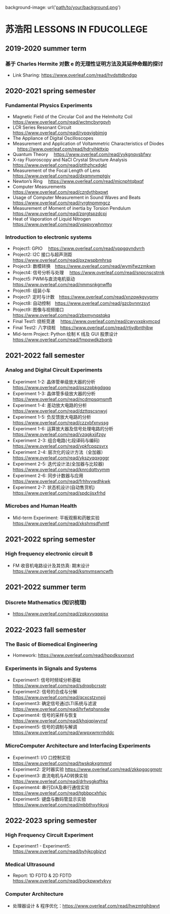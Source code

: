 background-image: url('[path/to/your/background.png](https://github.com/Hoyant-Su/Hoyant-Su.github.io/blob/main/1.jpg)')


# 苏浩阳 LESSONS IN FDUCOLLEGE
## 2019-2020 summer term
### 基于 Charles Hermite 对数 e 的无理性证明方法及其延伸命题的探讨
  - Link Sharing: https://www.overleaf.com/read/hvdsttdbndgp

## 2020-2021 spring semester
### Fundamental Physics Experiments
  - Magnetic Field of the Circular Coil and the Helmholtz Coil &emsp;https://www.overleaf.com/read/wctmcbyrgqvh
  - LCR Series Resonant Circuit &emsp;https://www.overleaf.com/read/rypqyjgbjmjg
  - The Appliance of Digital Oscilloscopes &emsp;
  - Measurement and Application of Voltammetric Characteristics of Diodes &emsp;https://www.overleaf.com/read/hdrvjhkttxjp
  - Quantum Theory &emsp;https://www.overleaf.com/read/yykgnqvsbfwy
  - X-ray Fluoroscopy and NaCl Crystal Structure Analysis &emsp;https://www.overleaf.com/read/ptthzhcxdgkt
  - Measurement of the Focal Length of Lens &emsp;https://www.overleaf.com/read/dxqmnvmptgjv
  - Newton’s Ring &emsp;https://www.overleaf.com/read/mjcnphtqbxqf
  - Computer Measurements &emsp;https://www.overleaf.com/read/czrdvthbxpwt
  - Usage of Computer Measurement in Sound Waves and Beats &emsp;https://www.overleaf.com/read/rvrgtnpmmgcz
  - Measurement of Moment of inertia by Torsion Pendulum &emsp;https://www.overleaf.com/read/zqrgtspzdcpj
  - Heat of Vaporation of Liquid Nitrogen &emsp;https://www.overleaf.com/read/vqxpvywhnmyy
### Introduction to electronic systems
  - Project1: GPIO &emsp;https://www.overleaf.com/read/vppgqvndvrrh
  - Project2: I2C 接口与超声测距&emsp;https://www.overleaf.com/read/pxzwspbmhrsq
  - Project3: 数模转换&emsp;https://www.overleaf.com/read/wymjfwzzmkwn
  - Project4: 信号分析与处理 &emsp;https://www.overleaf.com/read/snpcnscstrnk
  - Project5: PWM与直流电机驱动&emsp;https://www.overleaf.com/read/nmmsnkgnwffq
  - Project6: 组装小车
  - Project7: 定时与计数&emsp;https://www.overleaf.com/read/xnzqwkgyypmy
  - Project8: 自动控制&emsp;https://www.overleaf.com/read/gzcbvnnrzsyt
  - Project9: 图像与视频接口&emsp;https://www.overleaf.com/read/zbxmynqstqkq
  - Final Test1: 绕桩竞速&emsp; https://www.overleaf.com/read/cwyvxpkymcpd
  - Final Test2: 八字绕桩&emsp;https://www.overleaf.com/read/rtjydbnthjbw
  - Mid-term Project: Python 绘制 K 线及 GUI 股票设计&emsp;https://www.overleaf.com/read/fmpqwdkzbqnb


## 2021-2022 fall semester
### Analog and Digital Circuit Experiments 
  - Experiment 1-2: 晶体管单级放大器的分析 &emsp;https://www.overleaf.com/read/pszzpbkgdqqq
  - Experiment 1-3: 晶体管多级放大器的分析&emsp;https://www.overleaf.com/read/ncdmpsqmsmft
  - Experiment 1-4: 差动放大电路的分析&emsp;https://www.overleaf.com/read/dzttqscsnwyj
  - Experiment 1-5: 负反馈放大电路的分析&emsp;https://www.overleaf.com/read/czzxbfxnyssg
  - Experiment 1-6: 运算放大器及信号处理电路的分析&emsp;https://www.overleaf.com/read/vzqgkxjjfzgy
  - Experiment 2-3: 组合电路(七段译码与编码)&emsp;https://www.overleaf.com/read/vpkfcpqzsvrx
  - Experiment 2-4: 层次化的设计方法（全加器）&emsp;https://www.overleaf.com/read/ykszyqqxgggr
  - Experiment 2-5: 迭代设计法(全加器与比较器)&emsp;https://www.overleaf.com/read/knrcdqttvymm
  - Experiment 2-6: 同步计数器与应用&emsp;https://www.overleaf.com/read/frhhvvwdhkwk
  - Experiment 2-7: 状态机设计(自动售货机)&emsp;https://www.overleaf.com/read/spdcjjsxfrhd

### Microbes and Human Health
  - Mid-term Experiment: 平板观察和药敏实验&emsp;https://www.overleaf.com/read/xkshmsdfymtf

## 2021-2022 spring semester
### High frequency electronic circuit B
  - FM 收音机电路设计及其仿真: 期末设计 &emsp; https://www.overleaf.com/read/ksmvmswncwfh

## 2021-2022 summer term
### Discrete Mathematics (知识梳理)
- https://www.overleaf.com/read/zqkxvyqqqjsx

## 2022-2023 fall semester
### The Basic of Biomedical Engineering
 - Homework: https://www.overleaf.com/read/hppdksxxnsvt

### Experiments in Signals and Systems
 - Experiment1: 信号时频域分析基础 https://www.overleaf.com/read/sdrqqbcrsstr
 - Experiment2: 信号的合成与分解 https://www.overleaf.com/read/qcxcstzvnpjj
 - Experiment3: 确定信号通过LTI系统与滤波 https://www.overleaf.com/read/hrfwtqhsnsdw
 - Experiment4: 信号的采样与恢复 https://www.overleaf.com/read/khqjqpjwynsf
 - Experiment5: 信号的调制与解调 https://www.overleaf.com/read/wwpxwmrnhddc

### MicroComputer Architecture and Interfacing Experiments
 - Experiment1: I/O 口控制实验 https://www.overleaf.com/read/twskqkxgmmrd
 - Experiment2: 定时器实验 https://www.overleaf.com/read/zkkpgqcgmptr
 - Experiment3: 直流电机与AD转换实验 https://www.overleaf.com/read/drhvsgkqfhkx
 - Experiment4: 串行D/A及串行通信实验 https://www.overleaf.com/read/tgbbpcxhfsjc
 - Experiment5: 键盘与数码管显示实验 https://www.overleaf.com/read/mbbthxyhkysj

## 2022-2023 spring semester
### High Frequency Circuit Experiment
 - Experiment1 - Experiment5: https://www.overleaf.com/read/byhjkcgbjzyt

### Medical Ultrasound
- Report: 1D FDTD & 2D FDTD https://www.overleaf.com/read/bgckpwwtvkyy

### Computer Architecture
- 处理器设计 & 程序优化：https://www.overleaf.com/read/hwzmtgjhbwvt
